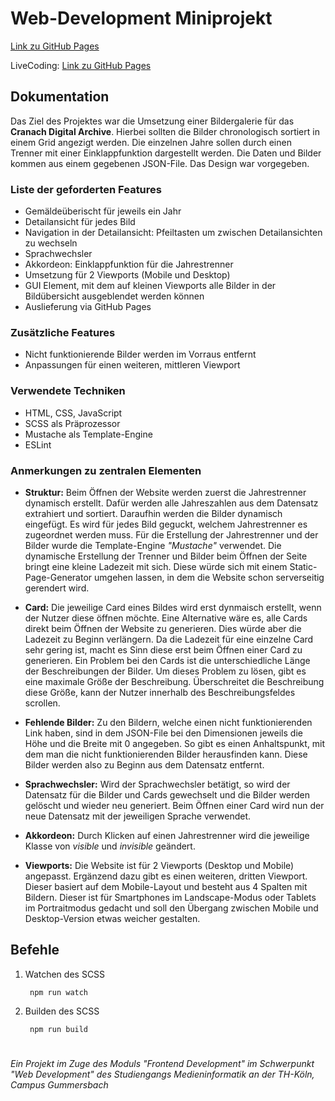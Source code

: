 # Web-Development Miniprojekt

[Link zu GitHub Pages](https://leo-3108.github.io/mi-webdev-fd-miniprojekt/)

LiveCoding: [Link zu GitHub Pages](https://leo-3108.github.io/mi-webdev-fd-miniprojekt-livecoding/)

## Dokumentation

Das Ziel des Projektes war die Umsetzung einer Bildergalerie für das **Cranach Digital Archive**.
Hierbei sollten die Bilder chronologisch sortiert in einem Grid angezigt werden. Die einzelnen Jahre sollen durch einen Trenner mit einer Einklappfunktion dargestellt werden. Die Daten und Bilder kommen aus einem gegebenen JSON-File. Das Design war vorgegeben.

### Liste der geforderten Features

 - Gemäldeüberischt für jeweils ein Jahr
 - Detailansicht für jedes Bild
 - Navigation in der Detailansicht: Pfeiltasten um zwischen Detailansichten zu wechseln
 - Sprachwechsler
 - Akkordeon: Einklappfunktion für die Jahrestrenner
 - Umsetzung für 2 Viewports (Mobile und Desktop)
 - GUI Element, mit dem auf kleinen Viewports alle Bilder in der Bildübersicht ausgeblendet werden können
 - Auslieferung via GitHub Pages

### Zusätzliche Features

- Nicht funktionierende Bilder werden im Vorraus entfernt
- Anpassungen für einen weiteren, mittleren Viewport

### Verwendete Techniken

 - HTML, CSS, JavaScript
 - SCSS als Präprozessor
 - Mustache als Template-Engine
 - ESLint

### Anmerkungen zu zentralen Elementen

 - **Struktur:**
Beim Öffnen der Website werden zuerst die Jahrestrenner dynamisch erstellt. Dafür werden alle Jahreszahlen aus dem Datensatz extrahiert und sortiert.
Daraufhin werden die Bilder dynamisch eingefügt. Es wird für jedes Bild geguckt, welchem Jahrestrenner es zugeordnet werden muss.
Für die Erstellung der Jahrestrenner und der Bilder wurde die Template-Engine *"Mustache"* verwendet.
Die dynamische Erstellung der Trenner und Bilder beim Öffnen der Seite bringt eine kleine Ladezeit mit sich. Diese würde sich mit einem Static-Page-Generator umgehen lassen, in dem die Website schon serverseitig gerendert wird.

- **Card:**
Die jeweilige Card eines Bildes wird erst dynmaisch erstellt, wenn der Nutzer diese öffnen möchte. Eine Alternative wäre es, alle Cards direkt beim Öffnen der Website zu generieren. Dies würde aber die Ladezeit zu Beginn verlängern. Da die Ladezeit für eine einzelne Card sehr gering ist, macht es Sinn diese erst beim Öffnen einer Card zu generieren.
Ein Problem bei den Cards ist die unterschiedliche Länge der Beschreibungen der Bilder. Um dieses Problem zu lösen, gibt es eine maximale Größe der Beschreibung. Überschreitet die Beschreibung diese Größe, kann der Nutzer innerhalb des Beschreibungsfeldes scrollen.

- **Fehlende Bilder:**
Zu den Bildern, welche einen nicht funktionierenden Link haben, sind in dem JSON-File bei den Dimensionen jeweils die Höhe und die Breite mit 0 angegeben. So gibt es einen Anhaltspunkt, mit dem man die nicht funktionierenden Bilder herausfinden kann. Diese Bilder werden also zu Beginn aus dem Datensatz entfernt.

- **Sprachwechsler:**
Wird der Sprachwechsler betätigt, so wird der Datensatz für die Bilder und Cards gewechselt und die Bilder werden gelöscht und wieder neu generiert. Beim Öffnen einer Card wird nun der neue Datensatz mit der jeweiligen Sprache verwendet.

- **Akkordeon:**
Durch Klicken auf einen Jahrestrenner wird die jeweilige Klasse von *visible* und *invisible* geändert. 

- **Viewports:**
Die Website ist für 2 Viewports (Desktop und Mobile) angepasst. Ergänzend dazu gibt es einen weiteren, dritten Viewport. Dieser basiert auf dem Mobile-Layout und besteht aus 4 Spalten mit Bildern. Dieser ist für Smartphones im Landscape-Modus oder Tablets im Portraitmodus gedacht und soll den Übergang zwischen Mobile und Desktop-Version etwas weicher gestalten.


## Befehle
1. Watchen des SCSS
		
		npm run watch

2. Builden des SCSS

		npm run build

#
*Ein Projekt im Zuge des Moduls "Frontend Development" im Schwerpunkt "Web Development" des Studiengangs Medieninformatik an der TH-Köln, Campus Gummersbach*
